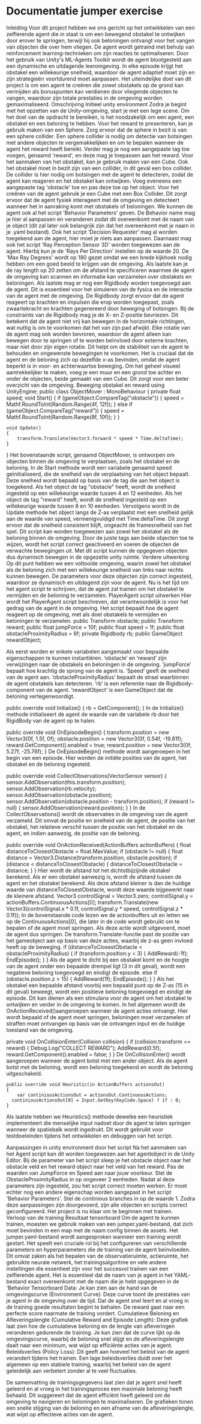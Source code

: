  # Documentatie jumper exercise #
Inleiding
Voor dit project hebben we ons gericht op het ontwikkelen van een zelflerende agent die in staat is om een bewegend obstakel te ontwijken door erover te springen, terwijl hij ook beloningen ontvangt voor het vangen van objecten die over hem vliegen. De agent wordt getraind met behulp van reinforcement learning-technieken om zijn reacties te optimaliseren.
Door het gebruik van Unity's ML-Agents Toolkit wordt de agent blootgesteld aan een dynamische en uitdagende leeromgeving. In elke episode krijgt het obstakel een willekeurige snelheid, waardoor de agent adaptief moet zijn en zijn strategieën voortdurend moet aanpassen.
Het uiteindelijke doel van dit project is om een agent te creëren die zowel obstakels op de grond kan vermijden als bonuspunten kan verdienen door vliegende objecten te vangen, waardoor zijn totale prestaties in de omgeving worden gemaximaliseerd.
Omschrijving
Initieel unity environment
Zodra je begint met het opzetten van de Unity-omgeving, start je met een lege scene. Om het doel van de opdracht te bereiken, is het noodzakelijk om een agent, een obstakel en een beloning te hebben.
Voor het reward te presenteren, kan je gebruik maken van een Sphere. Zorg ervoor dat de sphere in bezit is van een sphere collider. Een sphere collider is nodig om detectie van botsingen met andere objecten te vergemakkelijken en om te bepalen wanneer de agent het reward heeft bereikt. Verder mag je nog een aangepaste tag toe voegen, genaamd 'reward', en deze mag je toepassen aan het reward.
Voor het aanmaken van het obstakel, kan je gebruik maken van een Cube. Ook het obstakel moet in bezit zijn van een collider, in dit geval een box collider. De collider is hier nodig om botsingen met de agent te detecteren, zodat de agent kan reageren en het obstakel kan ontwijken. Voeg eveneens een aangepaste tag 'obstacle' toe en pas deze toe op het object.
Voor het creëren van de agent gebruik je een Cube met een Box Collider. Dit zorgt ervoor dat de agent fysiek interageert met de omgeving en detecteert wanneer het in aanraking komt met obstakels of beloningen.
We kunnen de agent ook al het script 'Behavior Parameters' geven. De Behavior name mag je hier al aanpassen en veranderen zodat dit overeenkomt met de naam van je object (dit zal later ook belangrijk zijn dat het overeenkomt met je naam in je .yaml bestand). Ook het script ‘Decision Requester’ mag al worden toegekend aan de agent, hier moet je niets aan aanpassen. Daarnaast mag ook het script 'Ray Perception Sensor 3D' worden toegewezen aan de agent. Hierbij kun je de 'Rays Per Direction' instellen op de waarde 20. De 'Max Ray Degrees' wordt op 180 gezet omdat we een brede kijkhoek nodig hebben om een goed beeld te krijgen van de omgeving. Als laatste kan je de ray length op 20 zetten om de afstand te specificeren waarmee de agent de omgeving kan scannen en informatie kan verzamelen over obstakels en beloningen.
Als laatste mag er nog een Rigidbody worden toegevoegd aan de agent. Dit is essentieel voor het simuleren van de fysica en de interactie van de agent met de omgeving. De Rigidbody zorgt ervoor dat de agent reageert op krachten en impulsen die erop worden toegepast, zoals zwaartekracht en krachten gegenereerd door beweging of botsingen.
Bij de constraints van de Rigidbody mag je de X- en Z-positie bevriezen. Dit betekent dat de agent niet vrij kan bewegen in de horizontale richtingen, wat nuttig is om te voorkomen dat het van zijn pad afwijkt. Elke rotatie van de agent mag ook worden bevroren, waardoor de agent alleen kan bewegen door te springen of te worden beïnvloed door externe krachten, maar niet door zijn eigen rotatie. Dit helpt om de stabiliteit van de agent te behouden en ongewenste bewegingen te voorkomen.
Het is cruciaal dat de agent en de beloning zich op dezelfde x-as bevinden, omdat de agent beperkt is in voor- en achterwaartse beweging. Om het geheel visueel aantrekkelijker te maken, voeg je een muur en een grond toe achter en onder de objecten, beide gemaakt van een Cube. Dit zorgt voor een beter overzicht van de omgeving.
Beweging obstakel en reward
using UnityEngine;
public class ObjectMover : MonoBehaviour
{
    private float speed; 
    void Start()
    {
        if (gameObject.CompareTag("obstacle"))
        {
            speed = Mathf.RoundToInt(Random.Range(4f, 12f)); 
        }
        else if (gameObject.CompareTag("reward"))
        {
            speed = Mathf.RoundToInt(Random.Range(8f, 10f));
        }
    }

    void Update()
    {
        transform.Translate(Vector3.forward * speed * Time.deltaTime);
    }
}
Het bovenstaande script, genaamd ObjectMover, is ontworpen om objecten binnen de omgeving te verplaatsen, zoals het obstakel en de beloning.
In de Start methode wordt een variabele genaamd speed geïnitialiseerd, die de snelheid van de verplaatsing van het object bepaalt. Deze snelheid wordt bepaald op basis van de tag die aan het object is toegekend. Als het object de tag "obstacle" heeft, wordt de snelheid ingesteld op een willekeurige waarde tussen 4 en 12 eenheden. Als het object de tag "reward" heeft, wordt de snelheid ingesteld op een willekeurige waarde tussen 8 en 10 eenheden.
Vervolgens wordt in de Update methode het object langs de Z-as verplaatst met een snelheid gelijk aan de waarde van speed, vermenigvuldigd met Time.deltaTime. Dit zorgt ervoor dat de snelheid consistent blijft, ongeacht de framesnelheid van het spel.
Dit script kan worden toegewezen aan zowel het obstakel als de beloning binnen de omgeving. Door de juiste tags aan beide objecten toe te wijzen, wordt het script correct geactiveerd en voeren de objecten de verwachte bewegingen uit. Met dit script kunnen de opgegeven objecten dus dynamisch bewegen in de opgezette unity ruimte.
Verdere uitwerking
Op dit punt hebben we een voltooide omgeving, waarin zowel het obstakel als de beloning zich met een willekeurige snelheid van links naar rechts kunnen bewegen. De parameters voor deze objecten zijn correct ingesteld, waardoor ze dynamisch en uitdagend zijn voor de agent.
Nu is het tijd om het agent script te schrijven, dat de agent zal trainen om het obstakel te vermijden en de beloning te verzamelen.
PlayerAgent script uitwerken
Hier wordt het PlayerAgent script beschreven, dat verantwoordelijk is voor het gedrag van de agent in de omgeving. Het script bepaalt hoe de agent reageert op de omgeving, met als doel obstakels te vermijden en beloningen te verzamelen.
public Transform obstacle;
    public Transform reward;
    public float jumpForce = 10f;
    public float speed = 1f;
    public float obstacleProximityRadius = 6f;
    private Rigidbody rb;
    public GameObject rewardObject;

Als eerst worden er enkele variabelen aangemaakt voor bepaalde eigenschappen te kunnen instantiëren. ‘obstacle’ en ‘reward’ zijn verwijzingen naar de obstakels en beloningen in de omgeving. ‘jumpForce’ bepaalt hoe krachtig de sprong van de agent is. ‘Speed’ geeft de snelheid van de agent aan. ‘obstacleProximityRadius’ bepaalt de straal waarbinnen de agent obstakels kan detecteren. ‘rb’ is een referentie naar de Rigidbody-component van de agent. ‘rewardObject’ is een GameObject dat de beloning vertegenwoordigt.

public override void Initialize()
    {
        rb = GetComponent<Rigidbody>();
    }
In de Initialize() methode initialiseert de agent de waarde van de variabele rb door het RigidBody van de agent op te halen.

public override void OnEpisodeBegin()
    {
        transform.position = new Vector3(0f, 1.5f, 0f);
        obstacle.position = new Vector3(0f, 0.54f, -19.81f);
        reward.GetComponent<Renderer>().enabled = true;
        reward.position = new Vector3(0f, 5.27f, -25.76f);
    }
De OnEpisodeBegin() methode wordt aangeroepen in het begin van een episode. Hier worden de initiële posities van de agent, het obstakel en de beloning ingesteld.

public override void CollectObservations(VectorSensor sensor)
    {
        sensor.AddObservation(this.transform.position);
        sensor.AddObservation(rb.velocity);
        sensor.AddObservation(obstacle.position);
        sensor.AddObservation(obstacle.position - transform.position);
        if (reward != null) {
            sensor.AddObservation(reward.position);
        }
    }
In de CollectObservations() wordt de observaties in de omgeving van de agent verzameld. Dit omvat de positie en snelheid van de agent, de positie van het obstakel, het relatieve verschil tussen de positie van het obstakel en de agent, en indien aanwezig, de positie van de beloning.

public override void OnActionReceived(ActionBuffers actionBuffers)
    {
        float distanceToClosestObstacle = float.MaxValue;
        if (obstacle != null)
        {
            float distance = Vector3.Distance(transform.position, obstacle.position);
            if (distance < distanceToClosestObstacle)
            {
                distanceToClosestObstacle = distance;
            }
        }
Hier wordt de afstand tot het dichtstbijzijnde obstakel berekend. Als er een obstakel aanwezig is, wordt de afstand tussen de agent en het obstakel berekend. Als deze afstand kleiner is dan de huidige waarde van distanceToClosestObstacle, wordt deze waarde bijgewerkt naar de kleinere afstand.
       Vector3 controlSignal = Vector3.zero;
 	controlSignal.y = actionBuffers.ContinuousActions[0];
 	transform.Translate(new Vector3(controlSignal.x * 0.1f, controlSignal.y * 	speed, controlSignal.z * 0.1f));
In de bovenstaande code lezen we de actionbuffers uit en letten we op de ContinuousActions[0], die later in de code wordt gebruikt om te bepalen of de agent moet springen. Als deze actie wordt uitgevoerd, moet de agent dus springen. De transform.Translate-functie past de positie van het gameobject aan op basis van deze acties, waarbij de z-as geen invloed heeft op de beweging.
        if (distanceToClosestObstacle < obstacleProximityRadius) {
            if (transform.position.y < 3)
            {
                AddReward(-1f);
                EndEpisode();
            }
        }
Als de agent te dicht bij een obstakel komt en de hoogte van de agent onder een bepaalde drempel ligt (3 in dit geval), wordt een negatieve beloning toegevoegd en eindigt de episode.
        else if (obstacle.position.z > 15)
        {
            AddReward(1f);
            EndEpisode();
        }
    }
Als het obstakel een bepaalde afstand voorbij een bepaald punt op de Z-as (15 in dit geval) beweegt, wordt een positieve beloning toegevoegd en eindigt de episode. Dit kan dienen als een stimulans voor de agent om het obstakel te ontwijken en verder in de omgeving te komen.
In het algemeen wordt de OnActionReceived()aangeroepen wanneer de agent acties ontvangt. Hier wordt bepaald of de agent moet springen, beloningen moet verzamelen of straffen moet ontvangen op basis van de ontvangen input en de huidige toestand van de omgeving.

private void OnCollisionEnter(Collision collision)
    {
        if (collision.transform == reward)
        {
            Debug.Log("COLLECT REWARD");
            AddReward(0.5f);
            reward.GetComponent<Renderer>().enabled = false;
        }
    }
De OnCollisionEnter() wordt aangeroepen wanneer de agent botst met een ander object. Als de agent botst met de beloning, wordt een beloning toegekend en wordt de beloning uitgeschakeld.

    public override void Heuristic(in ActionBuffers actionsOut)
    {
        var continiousActionsOut = actionsOut.ContinuousActions;
 	  continiousActionsOut[0] = Input.GetKey(KeyCode.Space) ? 1f : 0;
    }
Als laatste hebben we Heuristics() methode dewelke een heuristiek implementeert die menselijke input nadoet door de agent te laten springen wanneer de spatiebalk wordt ingedrukt. Dit wordt gebruikt voor testdoeleinden tijdens het ontwikkelen en debuggen van het script.

Aanpassingen in unity environment door het script
Na het aanmaken van het Agent script kan dit worden toegewezen aan het agentobject in de Unity Editor.
Bij de parameter van het script sleep je het obstacle object naar het obstacle veld en het reward object naar het veld van het reward. Pas de waarden van JumpForce en Speed aan naar jouw voorkeur. Stel de ObstacleProximityRadius in op ongeveer 2 eenheden. Nadat al deze parameters zijn ingesteld, zou het script correct moeten werken.
Er moet echter nog een andere eigenschap worden aangepast in het script 'Behavior Parameters'. Stel de continious branches in op de waarde 1.
Zodra deze aanpassingen zijn doorgevoerd, zijn alle objecten en scripts correct geconfigureerd. Het project is nu klaar om te beginnen met trainen.
 
Verloop van de training
Resultaat tensorboard
 Om de agent te kunnen trainen, moesten we gebruik maken van een jumper.yaml-bestand, dat zich moet bevinden in een map met de naam config binnen de assets. Het jumper.yaml-bestand wordt aangesproken wanneer een training wordt gestart. Het speelt een cruciale rol bij het configureren van verschillende parameters en hyperparameters die de training van de agent beïnvloeden. Dit omvat zaken als het bepalen van de observatieruimte, actieruimte, het gebruikte neurale netwerk, het trainingsalgoritme en vele andere instellingen die essentieel zijn voor het succesvol trainen van een zelflerende agent. Het is essentieel dat de naam van je agent in het YAML-bestand exact overeenkomt met de naam die je hebt opgegeven in de 'Behavior 
Tensorboard Data:
Je kan zien aan de hand van de omgevingscurve (Environment Curve): Deze curve toont de prestaties van je agent in de omgeving over de tijd.  Dat de  agent snel leert en al vroeg in de training goede resultaten begint te behalen. De reward gaat naar een perfecte score naarmate de training vordert.
Cumulatieve Beloning en Afleveringslengte (Cumulative Reward and Episode Length): Deze grafiek laat zien hoe de cumulatieve beloning en de lengte van afleveringen veranderen gedurende de training. Je kan zien dat de curve lijkt op de omgevingscurve, waarbij de beloning snel stijgt en de afleveringslengte daalt naar een minimum, wat wijst op efficiënte acties van je agent.
Beleidsverlies (Policy Loss): Dit geeft aan hoeveel het beleid van de agent verandert tijdens het trainen. Een lage beleidsverlies duidt over het algemeen op een stabiele training, waarbij het beleid van de agent geleidelijk aan verbetert zonder al te veel fluctuaties.

De samenvatting 
 de trainingsgegevens laat zien dat je agent snel heeft geleerd en al vroeg in het trainingsproces een maximale beloning heeft behaald. Dit suggereert dat de agent efficiënt heeft geleerd om de omgeving te navigeren en beloningen te maximaliseren. De grafieken tonen een snelle stijging van de beloning en een afname van de afleveringslengte, wat wijst op effectieve acties van de agent. 







